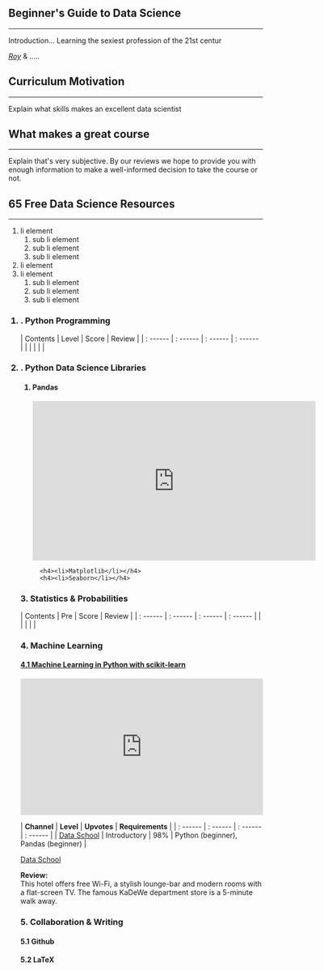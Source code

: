 ## Beginner's Guide to Data Science
--- 

Introduction...
Learning the sexiest profession of the 21st centur

*[Roy]()* & *.....*

## Curriculum Motivation
---
Explain what skills makes an excellent data scientist

## What makes a great course
---
Explain that's very subjective. By our reviews we hope to provide you with enough information to make a well-informed decision to take the course or not.

## 65 Free Data Science Resources
--- 

<ol>
  <li>li element
    <ol>
      <li>sub li element</li>
      <li>sub li element</li>
      <li>sub li element</li>
    </ol>
  </li>
  <li>li element</li>
  <li>li element
    <ol>
      <li>sub li element</li>
      <li>sub li element</li>
      <li>sub li element</li>
    </ol>
  </li>
</ol>

<ol> 
  <h3><li>. Python Programming</h3>

| Contents | Level | Score | Review |
| : ------ | : ------ | : ------ | : ------ | 
| | | | |
</li>

<h3><li>. Python Data Science Libraries</li></h3>
  <ol>
      <h4><li>Pandas</li></h4>



<iframe width="560" height="315" src="https://www.youtube-nocookie.com/embed/3ZWuPVWq7p4?rel=0" frameborder="0" gesture="media" allow="encrypted-media" allowfullscreen></iframe>

      <h4><li>Matplotlib</li></h4>
      <h4><li>Seaborn</li></h4>
  </ol>

### 3. Statistics & Probabilities

| Contents | Pre | Score | Review |
| : ------ | : ------ | : ------ | : ------ | 
| | | | |

### 4. Machine Learning

#### <a href="https://www.youtube.com/playlist?list=PL5-da3qGB5ICeMbQuqbbCOQWcS6OYBr5A" target="_blank">4.1 Machine Learning in Python with scikit-learn</a>
<style>.embed-container { position: relative; padding-bottom: 56.25%; height: 0; overflow: hidden; max-width: 100%; } .embed-container iframe, .embed-container object, .embed-container embed { position: absolute; top: 0; left: 0; width: 100%; height: 100%; }</style><div class='embed-container'><iframe src="https://www.youtube.com/embed/elojMnjn4kk?rel=0" frameborder="0" gesture="media" allow="encrypted-media" allowfullscreen></iframe></div>

| **Channel** | **Level** | **Upvotes** | **Requirements** | 
| : ------ | : ------ | : ------ | : ------ | 
| [Data School](https://www.youtube.com/user/dataschool) | Introductory | 98% | Python (beginner), Pandas (beginner) | 

<a href="https://www.youtube.com/playlist?list=PL5-da3qGB5ICeMbQuqbbCOQWcS6OYBr5A" target="_blank">Data School</a>

**Review:** <br>
This hotel offers free Wi-Fi, a stylish lounge-bar and modern rooms with a flat-screen TV. The famous KaDeWe department store is a 5-minute walk away.


### 5. Collaboration & Writing
#### 5.1 Github
#### 5.2 LaTeX

</ol>


